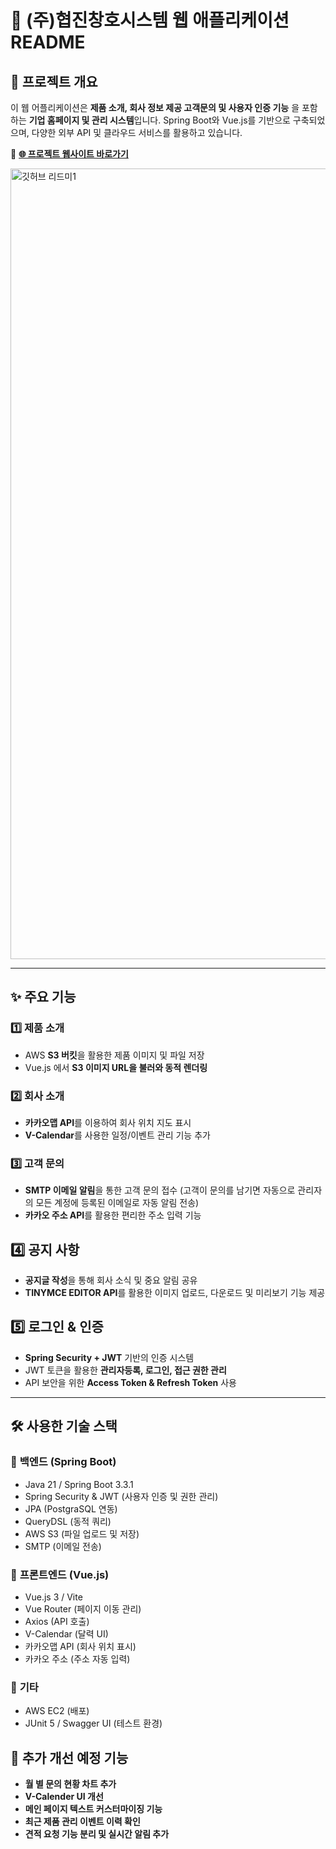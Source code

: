 # 🚀 (주)협진창호시스템 웹 애플리케이션 README

## 📖 프로젝트 개요
이 웹 어플리케이션은 **제품 소개, 회사 정보 제공 고객문의 및 사용자 인증 기능** 을 포함하는 **기업 홈페이지 및 관리 시스템**입니다.
Spring Boot와 Vue.js를 기반으로 구축되었으며, 다양한 외부 API 및 클라우드 서비스를 활용하고 있습니다.

🔗 **[🌐 프로젝트 웹사이트 바로가기](https://www.heopjin.com)**  

<img width="1265" alt="깃허브 리드미1" src="https://github.com/user-attachments/assets/20d3b362-e8a2-4348-aa06-274b3e246617" />


---

## ✨ 주요 기능

### 1️⃣ **제품 소개**
- AWS **S3 버킷**을 활용한 제품 이미지 및 파일 저장
- Vue.js 에서 **S3 이미지 URL을 불러와 동적 렌더링**

### 2️⃣ **회사 소개**
- **카카오맵 API**를 이용하여 회사 위치 지도 표시
- **V-Calendar**를 사용한 일정/이벤트 관리 기능 추가

### 3️⃣ **고객 문의**
- **SMTP 이메일 알림**을 통한 고객 문의 접수
(고객이 문의를 남기면 자동으로 관리자의 모든 계정에 등록된 이메일로 자동 알림 전송)
- **카카오 주소 API**를 활용한 편리한 주소 입력 기능

## 4️⃣ **공지 사항**
- **공지글 작성**을 통해 회사 소식 및 중요 알림 공유
- **TINYMCE EDITOR API**를 활용한 이미지 업로드, 다운로드 및 미리보기 기능 제공

## 5️⃣ **로그인 & 인증**
- **Spring Security + JWT** 기반의 인증 시스템
- JWT 토큰을 활용한 **관리자등록, 로그인, 접근 권한 관리**
- API 보안을 위한 **Access Token & Refresh Token** 사용
---

## 🛠 **사용한 기술 스택**
### 🔹 **백엔드 (Spring Boot)**
- Java 21 / Spring Boot 3.3.1
- Spring Security & JWT (사용자 인증 및 권한 관리)
- JPA (PostgraSQL 연동)
- QueryDSL (동적 쿼리)
- AWS S3 (파일 업로드 및 저장)
- SMTP (이메일 전송)

### 🔹 **프론트엔드 (Vue.js)**
- Vue.js 3 / Vite
- Vue Router (페이지 이동 관리)
- Axios (API 호출)
- V-Calendar (달력 UI)
- 카카오맵 API (회사 위치 표시)
- 카카오 주소 (주소 자동 입력)

### 🔹 **기타**
- AWS EC2 (배포)
- JUnit 5 / Swagger UI (테스트 환경)

## 🎯 추가 개선 예정 기능
- **월 별 문의 현황 차트 추가** 
- **V-Calender UI 개선**
- **메인 페이지 텍스트 커스터마이징 기능**
- **최근 제품 관리 이벤트 이력 확인**
- **견적 요청 기능 분리 및 실시간 알림 추가**
